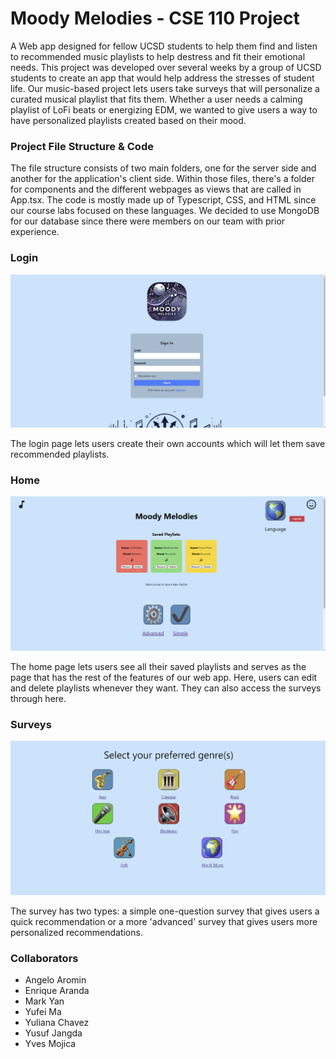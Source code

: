 # **Moody Melodies - CSE 110 Project**

A Web app designed for fellow UCSD students to help them find and listen to recommended music playlists to help destress and fit their emotional needs. This project was developed over several weeks by a group of UCSD students to create an app that would help address the stresses of student life. Our music-based project lets users take surveys that will personalize a curated musical playlist that fits them. Whether a user needs a calming playlist of LoFi beats or energizing EDM, we wanted to give users a way to have personalized playlists created based on their mood. 

### Project File Structure & Code ###

The file structure consists of two main folders, one for the server side and another for the application's client side. Within those files, there's a folder for components and the different webpages as views that are called in App.tsx. The code is mostly made up of Typescript, CSS, and HTML since our course labs focused on these languages. We decided to use MongoDB for our database since there were members on our team with prior experience. 

### Login ###

![Image of LoginPage](https://github.com/nqrwhal/CSE-110-Moody-Melodies/blob/Main/DemoImages/login.png) 

The login page lets users create their own accounts which will let them save recommended playlists. 

### Home ###

![Image of HomePage](https://github.com/nqrwhal/CSE-110-Moody-Melodies/blob/Main/DemoImages/home.png) 

The home page lets users see all their saved playlists and serves as the page that has the rest of the features of our web app. Here, users can edit and delete playlists whenever they want. They can also access the surveys through here.

### Surveys ###

![Image of SurveyPage](https://github.com/nqrwhal/CSE-110-Moody-Melodies/blob/Main/DemoImages/survey.png) 

The survey has two types: a simple one-question survey that gives users a quick recommendation or a more 'advanced' survey that gives users more personalized recommendations. 

### Collaborators ###
- Angelo Aromin
- Enrique Aranda
- Mark Yan
- Yufei Ma
- Yuliana Chavez
- Yusuf Jangda
- Yves Mojica
